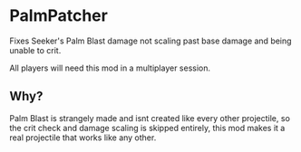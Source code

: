 # PalmPatcher

Fixes Seeker's Palm Blast damage not scaling past base damage and being unable to crit.

All players will need this mod in a multiplayer session.

## Why?

Palm Blast is strangely made and isnt created like every other projectile, so the crit check and damage scaling is skipped entirely, this mod makes it a real projectile that works like any other.